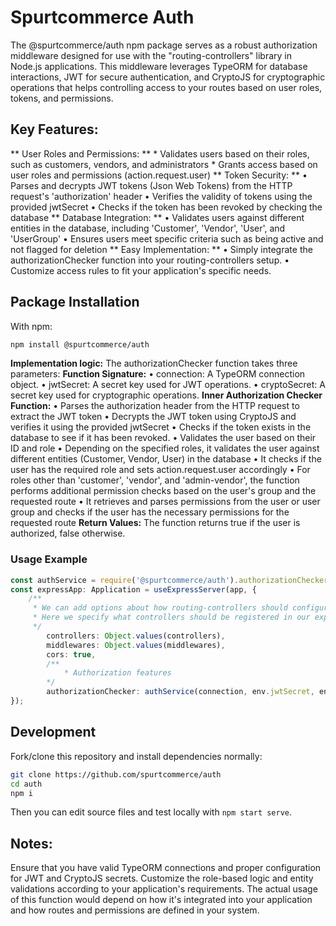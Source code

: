 # Spurtcommerce Auth

The @spurtcommerce/auth npm package serves as a robust authorization middleware designed for use with the "routing-controllers" library in Node.js applications. This middleware leverages TypeORM for database interactions, JWT for secure authentication, and CryptoJS for cryptographic operations that helps controlling access to your routes based on user roles, tokens, and permissions.

## Key Features:
** User Roles and Permissions: **
    *  Validates users based on their roles, such as customers, vendors, and administrators
    *  Grants access based on user roles and permissions (action.request.user)
** Token Security: **
    • Parses and decrypts JWT tokens (Json Web Tokens) from the HTTP request's 'authorization' header
    • Verifies the validity of tokens using the provided jwtSecret
    • Checks if the token has been revoked by checking the database
** Database Integration: **
    • Validates users against different entities in the database, including 'Customer', 'Vendor', 'User', and 'UserGroup'
    • Ensures users meet specific criteria such as being active and not flagged for deletion
** Easy Implementation: **
    • Simply integrate the authorizationChecker function into your routing-controllers setup.
    • Customize access rules to fit your application's specific needs.

## Package Installation

With npm:

```bash
npm install @spurtcommerce/auth
```

**Implementation logic:**
The authorizationChecker function takes three parameters:
**Function Signature:**
    • connection: A TypeORM connection object.
    • jwtSecret: A secret key used for JWT operations.
    • cryptoSecret: A secret key used for cryptographic operations.
**Inner Authorization Checker Function:**
    • Parses the authorization header from the HTTP request to extract the JWT token
    • Decrypts the JWT token using CryptoJS and verifies it using the provided jwtSecret
    • Checks if the token exists in the database to see if it has been revoked.
    • Validates the user based on their ID and role
    • Depending on the specified roles, it validates the user against different entities (Customer, Vendor, User) in the database
    • It checks if the user has the required role and sets action.request.user accordingly
    • For roles other than 'customer', 'vendor', and 'admin-vendor', the function performs additional permission checks based on the user's group and the requested route
    • It retrieves and parses permissions from the user or user group and checks if the user has the necessary permissions for the requested route
**Return Values:**
The function returns true if the user is authorized, false otherwise.

### Usage Example

```ts
const authService = require('@spurtcommerce/auth').authorizationChecker;
const expressApp: Application = useExpressServer(app, {
    /**
     * We can add options about how routing-controllers should configure itself.
     * Here we specify what controllers should be registered in our express server.
     */
        controllers: Object.values(controllers),
        middlewares: Object.values(middlewares),
        cors: true,
        /**
            * Authorization features
        */
        authorizationChecker: authService(connection, env.jwtSecret, env.cryptoSecret),
});
```

## Development
Fork/clone this repository and install dependencies normally:
````bash
git clone https://github.com/spurtcommerce/auth
cd auth
npm i
````
Then you can edit source files and test locally with `npm start serve`.

## Notes:
Ensure that you have valid TypeORM connections and proper configuration for JWT and CryptoJS secrets.
Customize the role-based logic and entity validations according to your application's requirements.
The actual usage of this function would depend on how it's integrated into your application and how routes and permissions are defined in your system.